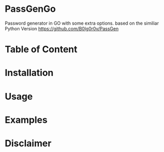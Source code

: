 # PassGenGo
Password generator in GO with some extra options. based on the similiar Python Version https://github.com/B0lg0r0v/PassGen

# Table of Content


# Installation


# Usage


# Examples

# Disclaimer








